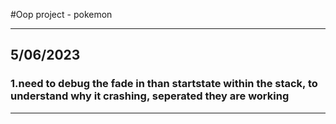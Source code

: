 <!--To-Do List-->

#Oop project - pokemon

***
## **5/06/2023**
### 1.need to debug the fade in than startstate within the stack, to understand why it crashing, seperated they are working
***